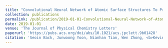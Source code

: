 ```yaml
---
title: "Convolutional Neural Network of Atomic Surface Structures To Predict Binding Energies for High-Throughput Screening of Catalysts"
collection: publications
permalink: /publication/2019-01-01-Convolutional-Neural-Network-of-Atomic-Surface-Structures-To-Predict-Binding-Energies-for-High-Throughput-Screening-of-Catalysts
date: 2019-01-01
venue: 'The Journal of Physical Chemistry Letters'
paperurl: 'https://pubs.acs.org/doi/abs/10.1021/acs.jpclett.9b01428'
citation: 'Seoin Back, Junwoong Yoon, Nianhan Tian, Wen Zhong, <b>Kevin Tran<b>, Zachary Ulissi, "Convolutional Neural Network of Atomic Surface Structures To Predict Binding Energies for High-Throughput Screening of Catalysts". The Journal of Physical Chemistry Letters, 2019.'
---
```

